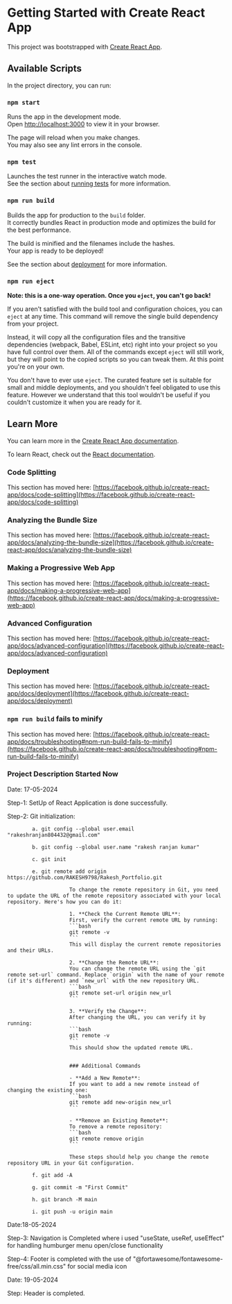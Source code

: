 # Getting Started with Create React App

This project was bootstrapped with [Create React App](https://github.com/facebook/create-react-app).

## Available Scripts

In the project directory, you can run:

### `npm start`

Runs the app in the development mode.\
Open [http://localhost:3000](http://localhost:3000) to view it in your browser.

The page will reload when you make changes.\
You may also see any lint errors in the console.

### `npm test`

Launches the test runner in the interactive watch mode.\
See the section about [running tests](https://facebook.github.io/create-react-app/docs/running-tests) for more information.

### `npm run build`

Builds the app for production to the `build` folder.\
It correctly bundles React in production mode and optimizes the build for the best performance.

The build is minified and the filenames include the hashes.\
Your app is ready to be deployed!

See the section about [deployment](https://facebook.github.io/create-react-app/docs/deployment) for more information.

### `npm run eject`

**Note: this is a one-way operation. Once you `eject`, you can't go back!**

If you aren't satisfied with the build tool and configuration choices, you can `eject` at any time. This command will remove the single build dependency from your project.

Instead, it will copy all the configuration files and the transitive dependencies (webpack, Babel, ESLint, etc) right into your project so you have full control over them. All of the commands except `eject` will still work, but they will point to the copied scripts so you can tweak them. At this point you're on your own.

You don't have to ever use `eject`. The curated feature set is suitable for small and middle deployments, and you shouldn't feel obligated to use this feature. However we understand that this tool wouldn't be useful if you couldn't customize it when you are ready for it.

## Learn More

You can learn more in the [Create React App documentation](https://facebook.github.io/create-react-app/docs/getting-started).

To learn React, check out the [React documentation](https://reactjs.org/).

### Code Splitting

This section has moved here: [https://facebook.github.io/create-react-app/docs/code-splitting](https://facebook.github.io/create-react-app/docs/code-splitting)

### Analyzing the Bundle Size

This section has moved here: [https://facebook.github.io/create-react-app/docs/analyzing-the-bundle-size](https://facebook.github.io/create-react-app/docs/analyzing-the-bundle-size)

### Making a Progressive Web App

This section has moved here: [https://facebook.github.io/create-react-app/docs/making-a-progressive-web-app](https://facebook.github.io/create-react-app/docs/making-a-progressive-web-app)

### Advanced Configuration

This section has moved here: [https://facebook.github.io/create-react-app/docs/advanced-configuration](https://facebook.github.io/create-react-app/docs/advanced-configuration)

### Deployment

This section has moved here: [https://facebook.github.io/create-react-app/docs/deployment](https://facebook.github.io/create-react-app/docs/deployment)

### `npm run build` fails to minify

This section has moved here: [https://facebook.github.io/create-react-app/docs/troubleshooting#npm-run-build-fails-to-minify](https://facebook.github.io/create-react-app/docs/troubleshooting#npm-run-build-fails-to-minify)

### Project Description Started Now

Date: 17-05-2024

Step-1: SetUp of React Application is done successfully.

Step-2: Git initialization:

            a. git config --global user.email "rakeshranjan804432@gmail.com"

            b. git config --global user.name "rakesh ranjan kumar"

            c. git init

            e. git remote add origin https://github.com/RAKESH9798/Rakesh_Portfolio.git

                        To change the remote repository in Git, you need to update the URL of the remote repository associated with your local repository. Here's how you can do it:

                        1. **Check the Current Remote URL**:
                        First, verify the current remote URL by running:
                        ```bash
                        git remote -v
                        ```
                        This will display the current remote repositories and their URLs.

                        2. **Change the Remote URL**:
                        You can change the remote URL using the `git remote set-url` command. Replace `origin` with the name of your remote (if it's different) and `new_url` with the new repository URL.
                        ```bash
                        git remote set-url origin new_url
                        ```

                        3. **Verify the Change**:
                        After changing the URL, you can verify it by running:
                        ```bash
                        git remote -v
                        ```
                        This should show the updated remote URL.

                        
                        ### Additional Commands

                        - **Add a New Remote**:
                        If you want to add a new remote instead of changing the existing one:
                        ```bash
                        git remote add new-origin new_url
                        ```

                        - **Remove an Existing Remote**:
                        To remove a remote repository:
                        ```bash
                        git remote remove origin
                        ```

                        These steps should help you change the remote repository URL in your Git configuration.

            f. git add -A

            g. git commit -m "First Commit"

            h. git branch -M main

            i. git push -u origin main

Date:18-05-2024

Step-3: Navigation is Completed where i used "useState, useRef, useEffect" for handling humburger menu open/close functionality

Step-4: Footer is completed with the use of "@fortawesome/fontawesome-free/css/all.min.css" for social media icon

Date: 19-05-2024

Step: Header is completed.


